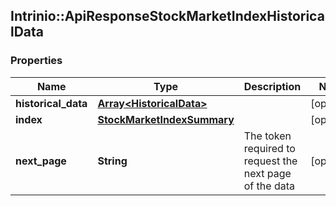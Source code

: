 ## Intrinio::ApiResponseStockMarketIndexHistoricalData

### Properties
Name | Type | Description | Notes
------------ | ------------- | ------------- | -------------
**historical_data** | [**Array&lt;HistoricalData&gt;**](HistoricalData.md) |  | [optional] 
**index** | [**StockMarketIndexSummary**](StockMarketIndexSummary.md) |  | [optional] 
**next_page** | **String** | The token required to request the next page of the data | [optional] 


